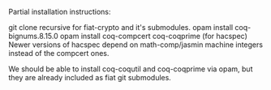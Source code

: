 Partial installation instructions:

git clone recursive for fiat-crypto and it's submodules.
opam install coq-bignums.8.15.0 
opam install coq-compcert coq-coqprime   (for hacspec)
Newer versions of hacspec depend on math-comp/jasmin machine integers instead of the compcert ones. 

We should be able to install coq-coqutil and coq-coqprime via opam, but they are already included as fiat git submodules.
